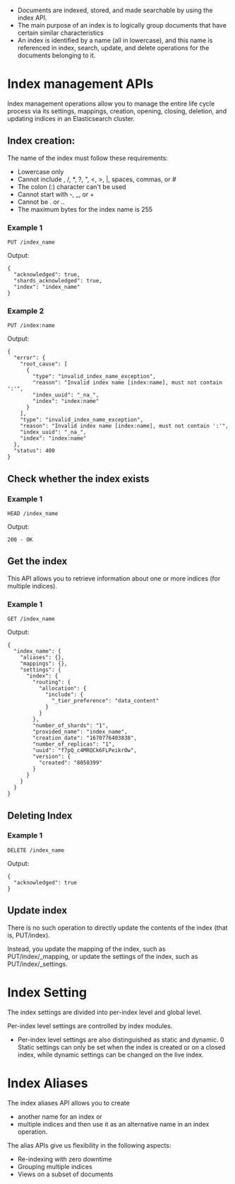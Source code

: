 - Documents are indexed, stored, and made searchable by using the index API.
- The main purpose of an index is to logically group documents that have certain similar characteristics
- An index is identified by a name (all in lowercase), and this name is referenced in index, search, update, and delete operations for the documents belonging to it.

# Index management APIs

Index management operations allow you to manage the entire life cycle process via its settings, mappings, creation, opening, closing, deletion, and updating indices in an Elasticsearch cluster.

## Index creation: 

The name of the index must follow these requirements:
- Lowercase only
- Cannot include \, /, *, ?, ", <, >, |, spaces, commas, or #
- The colon (:) character can't be used
- Cannot start with -, _, or +
- Cannot be . or ..
- The maximum bytes for the index name is 255

### Example 1

```
PUT /index_name
```

Output:

```
{
  "acknowledged": true,
  "shards_acknowledged": true,
  "index": "index_name"
}
```

### Example 2

```
PUT /index:name
```

Output:

```
{
  "error": {
    "root_cause": [
      {
        "type": "invalid_index_name_exception",
        "reason": "Invalid index name [index:name], must not contain ':'",
        "index_uuid": "_na_",
        "index": "index:name"
      }
    ],
    "type": "invalid_index_name_exception",
    "reason": "Invalid index name [index:name], must not contain ':'",
    "index_uuid": "_na_",
    "index": "index:name"
  },
  "status": 400
}
```

## Check whether the index exists

### Example 1

```
HEAD /index_name
```

Output:

```
200 - OK
```

## Get the index

This API allows you to retrieve information about one or more indices (for multiple indices).

### Example 1

```
GET /index_name
```

Output:

```
{
  "index_name": {
    "aliases": {},
    "mappings": {},
    "settings": {
      "index": {
        "routing": {
          "allocation": {
            "include": {
              "_tier_preference": "data_content"
            }
          }
        },
        "number_of_shards": "1",
        "provided_name": "index_name",
        "creation_date": "1670776403838",
        "number_of_replicas": "1",
        "uuid": "f7pQ_c4MRQCk6FLPeikrOw",
        "version": {
          "created": "8050399"
        }
      }
    }
  }
}
```

## Deleting Index

### Example 1

```
DELETE /index_name
```

Output:

```
{
  "acknowledged": true
}
```

## Update index

There is no such operation to directly update the contents of the index (that is, PUT/index). 

Instead, you update the mapping of the index, such as PUT/index/_mapping, or update the settings of the index, such as PUT/index/_settings.

# Index Setting

The index settings are divided into per-index level and global level.

Per-index level settings are controlled by index modules. 
- Per-index level settings are also distinguished as static and dynamic. 
0 Static settings can only be set when the index is created or on a closed index, while dynamic settings can be changed on the live index. 

# Index Aliases

The index aliases API allows you to create 
- another name for an index or 
- multiple indices and then use it as an alternative name in an index operation. 

The alias APIs give us flexibility in the following aspects:
- Re-indexing with zero downtime
- Grouping multiple indices
- Views on a subset of documents

